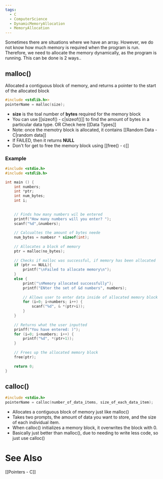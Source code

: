 ```yaml
---
tags:
  - C
  - ComputerScience
  - DynamicMemoryAllocation
  - MemoryAllocation
---
```

Sometimes there are situations where we have an array. However, we do not know how much memory is required when the program is run. Therefore, we need to allocate the memory dynamically, as the program is running. This can be done is 2 ways..

## malloc()
Allocated a contiguous block of memory, and returns a pointer to the start of the allocated block
``` c
#include <stdlib.h>>
pointerName = malloc(size);
```
- **size** is the toal number of **bytes** required for the memory block
- You can use [[sizeof() - c|sizeof()]] to find the amount of bytes in a particular data type.
  OR
  Check here [[Data Types]]
- Note: once the memotry block is allocated, it contains [[Random Data - C|random data]]
- If FAILED, then it returns **NULL**
- Don't for get to free the memory block using [[free() - c]]

### Example
``` c
#include <stdio.h>
#include <stdlib.h>

int main () {
	int numbers;
	int *ptr;
	int num_bytes;
	int i;
	
	
	// Finds how many numbers wil be entered
	printf("How many numbers will you enter? ");
	scanf("%d",&numbers);	
	
	// Calcualtes the amount of bytes neede
	num_bytes = numbesr * sizeof(int);
	
	// Allocates a block of memory
	ptr = malloc(no_bytes);
	
	// Checks if malloc was successful, if memory has been allocated
	if (ptr == NULL){
		printf("\nFailed to allocate memory\n");
	}
	else {
		print("\nMemory allocated successfully");
		printf("ENter the set of &d numbers", numbers);
		
		// Allows user to enter data inside of allocated memory block
		for (i=0; i<numbers; i++) {
			scanf("%d", & *(ptr+i));
		}		
	}
	
	// Returns what the user inputted
	prinff("You have entered: )");
	for (i=0; i<numbers; i++) {
		printf("%d", *(ptr+1));
	}
	
	// Frees up the allocated memory block
	free(ptr);
	
	return 0;
}
```

## calloc()
``` c
#include <stdio.h>
pointerName = calloc(number_of_data_items, size_of_each_data_item);
```
- Allocates a contiguous block of memory just like malloc()
- Takes two prompts, the amount of data you want to store, and the size of each individual item.
- When calloc() initializes a memory block, it overwrites the block with 0.
- Basically just better than malloc(), due to needing to write less code, so just use calloc()

# See Also
[[Pointers - C]]